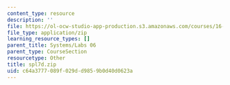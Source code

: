 ```yaml
---
content_type: resource
description: ''
file: https://ol-ocw-studio-app-production.s3.amazonaws.com/courses/16-01-unified-engineering-i-ii-iii-iv-fall-2005-spring-2006/c64a3777089f029dd9859b0d40d0623a_spl7d.zip
file_type: application/zip
learning_resource_types: []
parent_title: Systems/Labs 06
parent_type: CourseSection
resourcetype: Other
title: spl7d.zip
uid: c64a3777-089f-029d-d985-9b0d40d0623a
---
```

